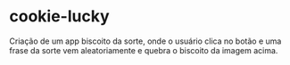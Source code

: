 # cookie-lucky

Criação de um app biscoito da sorte, onde o usuário clica no botão e uma frase da sorte vem aleatoriamente e quebra o biscoito da imagem acima.

